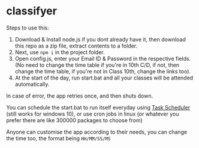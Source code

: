 # classifyer
Steps to use this: 
1) Download & Install node.js if you dont already have it, then download this repo as a zip file, extract contents to a folder.
2) Next, use `npm i` in the project folder.
3) Open config.js, enter your Email ID & Password in  the respective fields. (No need to change the time table if you're in 10th C/D, if not, then change the time table, if you're not in Class 10th, change the links too).
4) At the start of the day, run start.bat and all your classes will be attended automatically.

In case of error, the app retries once, and then shuts down.

You can schedule the start.bat to run itself everyday using [Task Scheduler](https://www.thewindowsclub.com/how-to-schedule-batch-file-run-automatically-windows-7) (still works for windows 10), or use cron jobs in linux (or whatever you prefer there are like 300000 packages to choose from)

Anyone can customise the app according to their needs, you can change the time too, the format being `HH/MM/SS/MS`
